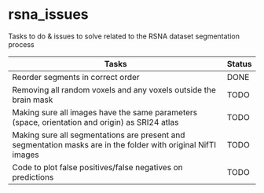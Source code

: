 # rsna_issues
Tasks to do & issues to solve related to the RSNA dataset segmentation process


|Tasks|Status|
|-----|------|
|Reorder segments in correct order|DONE|
|Removing all random voxels and any voxels outside the brain mask|TODO|
|Making sure all images have the same parameters (space, orientation and origin) as SRI24 atlas|TODO|
|Making sure all segmentations are present and segmentation masks are in the folder with original NifTI images|TODO|
|Code to plot false positives/false negatives on predictions|TODO|
 
